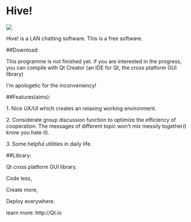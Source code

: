 # Hive!

![](http://7xine1.com1.z0.glb.clouddn.com/1024(6).png)

<p>Hive! is a LAN chatting software. This is a free software.</p>
##Download:
<p>This programme is not finished yet. if you are interested in the progress, you can compile with Qt Creator (an IDE for Qt, the cross platform GUI library)</p>
<p>I'm apologetic for the inconveniency!</p>
##Features(aims):
<p>1. Nice UX/UI which creates an relaxing working environment.</p>
<p>2. Considerate group discussion function to optimize the efficiency of cooperation. The messages of different topic won't mix messily together(I know you hate it).</p>
<p>3. Some helpful utilities in daily life.</p> 

##Library:
<p>Qt cross platform GUI library.</p>
<p>Code less,</p>
<p>Create more,</p>
<p>Deploy everywhere.</p>
<p>learn more: http://Qt.io</p>
